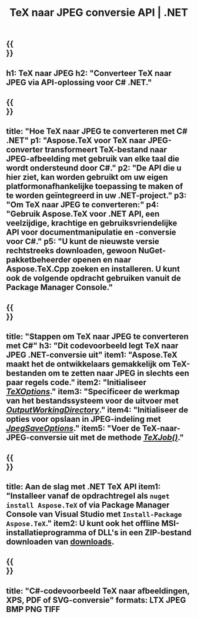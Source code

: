 ﻿---
translation: true
template: /_templates/_conversion-child-net.md
title: TeX naar JPEG conversie API | .NET
description: TeX naar JPEG conversie functionaliteit. Integreer deze on-premise .NET-bibliotheek in uw project of gebruik platformonafhankelijke applicaties om TeX naar JPEG te converteren.
keywords: tex naar jpeg api net, tex2jpeg integratie c#
url: /net/conversion/tex-to-jpeg/
family: tex
platformtag: net
feature: conversion
informat: TEX
outformat: JPEG
otherformats: BMP PNG TIFF PDF SVG XPS
---


{{<section banner>}}
---
h1: TeX naar JPEG
h2: "Converteer TeX naar JPEG via API-oplossing voor C# .NET."
---

{{<section overview>}}
---
title: "Hoe TeX naar JPEG te converteren met C# .NET"
p1: "Aspose.TeX voor TeX naar JPEG-converter transformeert TeX-bestand naar JPEG-afbeelding met gebruik van elke taal die wordt ondersteund door C#."
p2: "De API die u hier ziet, kan worden gebruikt om uw eigen platformonafhankelijke toepassing te maken of te worden geïntegreerd in uw .NET-project."
p3: "Om TeX naar JPEG te converteren:"
p4: "Gebruik Aspose.TeX voor .NET API, een veelzijdige, krachtige en gebruiksvriendelijke API voor documentmanipulatie en -conversie voor C#."
p5: "U kunt de nieuwste versie rechtstreeks downloaden, gewoon NuGet-pakketbeheerder openen en naar Aspose.TeX.Cpp zoeken en installeren. U kunt ook de volgende opdracht gebruiken vanuit de Package Manager Console."
---

{{<section feature1>}}
---
title: "Stappen om TeX naar JPEG te converteren met C#"
h3: "Dit codevoorbeeld legt TeX naar JPEG .NET-conversie uit"
item1: "Aspose.TeX maakt het de ontwikkelaars gemakkelijk om TeX-bestanden om te zetten naar JPEG in slechts een paar regels code."
item2: "Initialiseer [*TeXOptions*](https://reference.aspose.com/tex/net/aspose.tex/texoptions/)."
item3: "Specificeer de werkmap van het bestandssysteem voor de uitvoer met [*OutputWorkingDirectory*](https://reference.aspose.com/tex/net/aspose.tex/texoptions/outputworkingdirectory/)."
item4: "Initialiseer de opties voor opslaan in JPEG-indeling met [*JpegSaveOptions*](https://reference.aspose.com/tex/net/aspose.tex.presentation.image/jpegsaveoptions/)."
item5: "Voer de TeX-naar-JPEG-conversie uit met de methode [*TeXJob()*](https://reference.aspose.com/tex/net/aspose.tex/texjob/)."
---

{{<section feature2>}}
---
title: Aan de slag met .NET TeX API
item1: "Installeer vanaf de opdrachtregel als ```nuget install Aspose.TeX``` of via Package Manager Console van Visual Studio met ```Install-Package Aspose.TeX```."
item2: U kunt ook het offline MSI-installatieprogramma of DLL's in een ZIP-bestand downloaden van [downloads](https://downloads.aspose.com/tex/net).
---

{{<section widget>}}
---
title: "C#-codevoorbeeld TeX naar afbeeldingen, XPS, PDF of SVG-conversie"
formats: LTX JPEG BMP PNG TIFF
---
